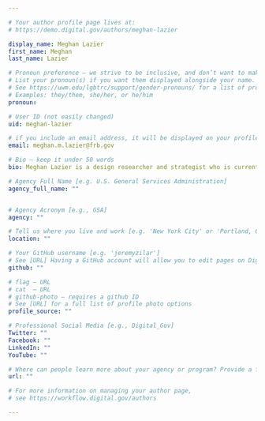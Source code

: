 ```yaml
---

# Your author profile page lives at:
# https://demo.digital.gov/authors/meghan-lazier

display_name: Meghan Lazier
first_name: Meghan
last_name: Lazier

# Pronoun preference — we strive to be inclusive, and don’t want to make assumptions on a person’s first name (be it a gender-neutral name, or is one more common in languages other than English). Learn more http://www.MyPronouns.org
# List your pronoun(s) if you want them displayed alongside your name. Leave it blank and we'll use just your name.
# See https://uwm.edu/lgbtrc/support/gender-pronouns/ for a list of pronouns
# Examples: they/them, she/her, or he/him
pronoun:

# User ID (not easily changed)
uid: meghan-lazier

# if you include an email address, it will be displayed on your profile page
email: meghan.m.lazier@frb.gov

# Bio — keep it under 50 words
bio: Meghan Lazier is a design researcher and strategist who is currently creating apps and tools for economists at the Federal Reserve Board. Before joining the Board, Meghan was a designer at the Lab @ OPM. She is a graduate of the Design for Social Innovation MFA program at the School of Visual Arts in NYC and her work has been featured in the New York Times and Fast Company.

# Agency Full Name [e.g. U.S. General Services Administration]
agency_full_name: ""


# Agency Acronym [e.g., GSA]
agency: ""

# Tell us where you live and work [e.g. 'New York City' or 'Portland, OR']
location: ""

# Your GitHub username [e.g. 'jeremyzilar']
# See [URL] Having a GitHub account will allow you to edit pages on DigitalGov. The image used in your GitHub account can also be used to populate your digital.gov profile photo.
github: ""

# flag — URL
# cat  — URL
# github-photo — requires a github ID
# See [URL] for a full list of profile photo options
profile_source: ""

# Professional Social Media [e.g., Digital_Gov]
Twitter: ""
Facebook: ""
LinkedIn: ""
YouTube: ""

# Where can people learn more about your agency or program? Provide a full URL [e.g. 'https://www.example.gov/']
url: ""

# For more information on managing your author page,
# see https://workflow.digital.gov/authors

---
```

